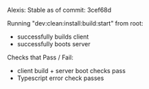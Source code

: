 Alexis:
Stable as of commit: 3cef68d

Running "dev:clean:install:build:start" from root:
- successfully builds client
- successfully boots server

Checks that Pass / Fail:
- client build + server boot checks pass
- Typescript error check passes
